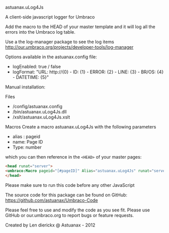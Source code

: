 astuanax.uLog4Js

A client-side javascript logger for Umbraco

Add the macro to the HEAD of your master template and it will
log all the errors into the Umbraco log table.

Use a the log-manager package to see the log items
http://our.umbraco.org/projects/developer-tools/log-manager


Options available in the astuanax.config file:

- logEnabled: true / false
- logFormat: "URL: http://{0} - ID: {1} - ERROR: {2} - LINE: {3} - BR/OS: {4} - DATETIME: {5}"

Manual installation:

Files
- /config/astuanax.config
- /bin/astuanax.uLog4Js.dll
- /xslt/astuanax.uLog4Js.xslt

Macros
Create a macro astuanax.uLog4Js with the following  parameters

* alias : pageid
* name: Page ID
* Type: number

which you can then reference in the ```<HEAD>``` of your master pages:
```HTML
<head runat="server">
<umbraco:Macro pageid="[#pageID]" Alias="astuanax.uLog4Js" runat="server"/>
</head>
```

Please make sure to run this code before any other JavaScript

The source code for this package can be found on GitHub:
https://github.com/astuanax/Umbraco-Code

Please feel free to use and modify the code as you see fit. 
Please use GitHub or our.umbraco.org to report bugs or feature requests.

Created by Len dierickx  @ Astuanax - 2012
